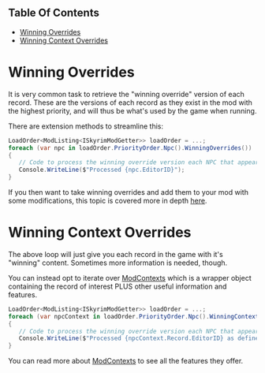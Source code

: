 <!-- START doctoc generated TOC please keep comment here to allow auto update -->
<!-- DON'T EDIT THIS SECTION, INSTEAD RE-RUN doctoc TO UPDATE -->
## Table Of Contents

- [Winning Overrides](#winning-overrides)
- [Winning Context Overrides](#winning-context-overrides)

<!-- END doctoc generated TOC please keep comment here to allow auto update -->

# Winning Overrides
It is very common task to retrieve the "winning override" version of each record.  These are the versions of each record as they exist in the mod with the highest priority, and will thus be what's used by the game when running.

There are extension methods to streamline this:
```csharp
LoadOrder<ModListing<ISkyrimModGetter>> loadOrder = ...;
foreach (var npc in loadOrder.PriorityOrder.Npc().WinningOverrides())
{
   // Code to process the winning override version each NPC that appears on the loadorder
   Console.WriteLine($"Processed {npc.EditorID}");
}
```

If you then want to take winning overrides and add them to your mod with some modifications, this topic is covered more in depth [here](https://github.com/Mutagen-Modding/Mutagen/wiki/Create,-Duplicate,-and-Override#getoraddasoverride).

# Winning Context Overrides
The above loop will just give you each record in the game with it's "winning" content.  Sometimes more information is needed, though.

You can instead opt to iterate over [ModContexts](https://github.com/Mutagen-Modding/Mutagen/wiki/ModContexts) which is a wrapper object containing the record of interest PLUS other useful information and features.

```csharp
LoadOrder<ModListing<ISkyrimModGetter>> loadOrder = ...;
foreach (var npcContext in loadOrder.PriorityOrder.Npc().WinningContextOverrides())
{
   // Code to process the winning override version each NPC that appears on the loadorder
   Console.WriteLine($"Processed {npcContext.Record.EditorID} as defined in mod {npcContext.ModKey}");
}
```

You can read more about [ModContexts](https://github.com/Mutagen-Modding/Mutagen/wiki/ModContexts) to see all the features they offer.